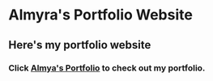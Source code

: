 # Almyra's Portfolio Website 
## Here's my portfolio website
### Click [Almya's Portfolio](https://almyra-zalfas-portfolio.webflow.io/) to check out my portfolio.
